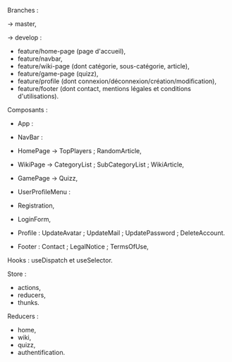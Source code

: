 Branches :

-> master,

-> develop :
- feature/home-page (page d'accueil),
- feature/navbar,
- feature/wiki-page (dont catégorie, sous-catégorie, article),
- feature/game-page (quizz),
- feature/profile (dont connexion/déconnexion/création/modification),
- feature/footer (dont contact, mentions légales et conditions d'utilisations).



Composants :

- App :
- NavBar :
- HomePage -> TopPlayers ; RandomArticle,
- WikiPage -> CategoryList ; SubCategoryList ; WikiArticle,
- GamePage -> Quizz,
- UserProfileMenu :
- Registration,
- LoginForm,
- Profile : UpdateAvatar ; UpdateMail ; UpdatePassword ; DeleteAccount.
  
- Footer : Contact ; LegalNotice ; TermsOfUse,

Hooks : useDispatch et useSelector.

Store :
- actions,
- reducers,
- thunks.

Reducers :
- home,
- wiki,
- quizz,
- authentification.